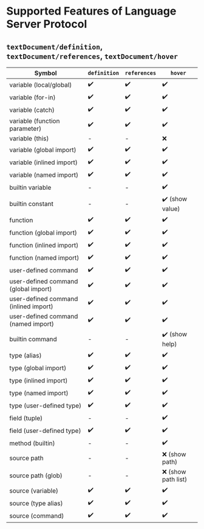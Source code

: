 # Supported Features of Language Server Protocol

## ``textDocument/definition``, ``textDocument/references``, ``textDocument/hover``

| **Symbol**                            | ``definition`` | ``references`` | ``hover``          |
|---------------------------------------|----------------|----------------|--------------------|
| variable (local/global)               | ✔️             | ✔️             | ✔️                 |
| variable (for-in)                     | ✔️             | ✔️             | ✔️                 |
| variable (catch)                      | ✔️             | ✔️             | ✔️                 |
| variable (function parameter)         | ✔️             | ✔️             | ✔️                 |
| variable (this)                       | -              | -              | ❌                 |
| variable (global import)              | ✔️             | ✔️             | ✔️                 |
| variable (inlined import)             | ✔️             | ✔️             | ✔️                 |
| variable (named import)               | ✔️             | ✔️             | ✔️                 |
| builtin variable                      | -              | -              | ✔️                 |
| builtin constant                      | -              | -              | ✔️ (show value)    |
| function                              | ✔️             | ✔️             | ✔️                 |
| function (global import)              | ✔️             | ✔️             | ✔️                 |
| function (inlined import)             | ✔️             | ✔️             | ✔️                 |
| function (named import)               | ✔️             | ✔️             | ✔️                 |
| user-defined command                  | ✔️             | ✔️             | ✔️                 |
| user-defined command (global import)  | ✔️             | ✔️             | ✔️                 |
| user-defined command (inlined import) | ✔️             | ✔️️            | ✔️                 |
| user-defined command (named import)   | ✔️             | ✔️️️           | ✔️️                |
| builtin command                       | -              | -              | ✔️️ (show help)    |
| type (alias)                          | ✔️             | ✔️             | ✔️                 |
| type (global import)                  | ✔️             | ✔️             | ✔️                 |
| type (inlined import)                 | ✔️             | ✔️️            | ✔️                 |
| type (named import)                   | ✔️             | ✔️             | ✔️                 |
| type (user-defined type)              | ✔️             | ✔️             | ✔️                 |
| field (tuple)                         | -              | -              | ✔️                 |
| field (user-defined type)             | ✔️             | ✔️             | ✔️                 |
| method (builtin)                      | -              | -              | ✔️                  |
| source path                           | -              | -              | ❌ (show path)      |
| source path (glob)                    | -              | -              | ❌ (show path list) |
| source (variable)                     | ✔️             | ✔️             | ✔️                 |
| source (type alias)                   | ✔️             | ✔️             | ✔️                 |
| source (command)                      | ✔️             | ✔️             | ✔️                 |